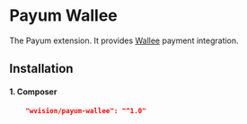 # Payum Wallee
The Payum extension. It provides [Wallee](https://www.wallee.com) payment integration.


## Installation

#### 1. Composer
```json
    "wvision/payum-wallee": "^1.0"
```
